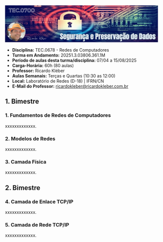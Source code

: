 ![Redes de Computadores](./assets/images/banner_tec0700.png)

* **Disciplina:** TEC.0678 - Redes de Computadores
* **Turma em Andamento:** 20251.3.03806.361.1M
* **Período de aulas desta turma/disciplina:** 07/04 a 15/08/2025
* **Carga-Horária:** 60h (80 aulas)
* **Professor:** Ricardo Kléber
* **Aulas Semanais:** Terças e Quartas (10:30 as 12:00)
* **Local:** Laboratório de Redes (D-18) | IFRN/CN
* **E-Mail do Professor:** ricardokleber@ricardokleber.com.br

## 1. Bimestre

### 1. Fundamentos de Redes de Computadores

xxxxxxxxxxxxx.

### 2. Modelos de Redes

xxxxxxxxxxxxx.

### 3. Camada Física

xxxxxxxxxxxxx.

## 2. Bimestre

### 4. Camada de Enlace TCP/IP

xxxxxxxxxxxxx.

### 5. Camada de Rede TCP/IP

xxxxxxxxxxxxx.
